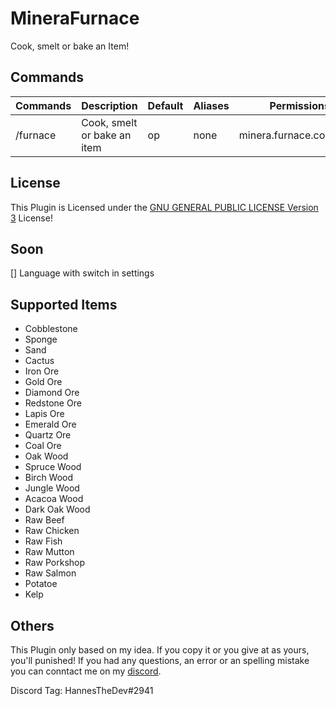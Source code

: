 # MineraFurnace
Cook, smelt or bake an Item!

## Commands
Commands | Description | Default | Aliases | Permissions
--------- | ------------------- | ------- | ---------- | -----------
/furnace | Cook, smelt or bake an item | op | none | minera.furnace.command

## License
This Plugin is Licensed under the [GNU GENERAL PUBLIC LICENSE Version 3](\LICENSE) License!

## Soon
[] Language with switch in settings

## Supported Items
- Cobblestone
- Sponge
- Sand
- Cactus
- Iron Ore
- Gold Ore
- Diamond Ore
- Redstone Ore
- Lapis Ore
- Emerald Ore
- Quartz Ore
- Coal Ore
- Oak Wood
- Spruce Wood
- Birch Wood
- Jungle Wood
- Acacoa Wood
- Dark Oak Wood
- Raw Beef
- Raw Chicken
- Raw Fish
- Raw Mutton
- Raw Porkshop
- Raw Salmon
- Potatoe
- Kelp

## Others
This Plugin only based on my idea. If you copy it or you give at as yours, you'll punished!
If you had any questions, an error or an spelling mistake you can conntact me on my [discord](https://discord.gg/HVvQv2TxWs).

Discord Tag: HannesTheDev#2941